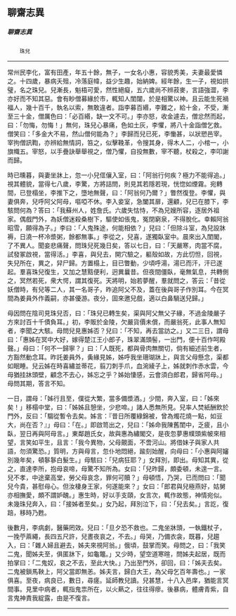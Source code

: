 

## 聊齋志異

##### 聊齋志異
　　`珠兒`

* * *

常州民李化，富有田產，年五十餘，無子，一女名小惠，容貌秀美，夫妻最愛憐之。十四歲，暴病夭殂，冷落庭幃，益少生趣，始納婢。經年餘，生一子，視如拱璧，名之珠兒。兒漸長，魁梧可愛，然性絕癡，五六歲尚不辨菽麥，言語強澀，李亦好而不知其惡。會有眇僧募緣於市，輒知人閨闥，於是相驚以神。且云能生死禍福人，幾十百千，執名以索，無敢違者。詣李募百緡，李難之，給十金，不受，漸至三十金，僧厲色曰：「必百緡，缺一文不可。」李亦怒，收金遽去，僧忿然而起，曰：「勿悔，勿悔！」無何，珠兒心暴痛，色如土灰，李懼，將八十金詣僧乞救。僧笑曰：「多金大不易，然山僧何能為？」李歸而兒已死，李慟甚，以狀愬邑宰。宰拘僧訊鞫，亦辨給無情詞，笞之，似擊鞔革，令搜其身，得木人二，小棺一，小旗幟五。宰怒，以手疊訣舉舉視之，僧乃懼，自投無數，宰不聽，杖殺之，李叩謝而歸。

時已曛暮，與妻坐牀上，忽一小兒㑌儴入室，曰：「阿翁行何疾？極力不能得追。」視其體貌，當得七八歲，李驚，方將詰問，則見其若隱若現，恍惚如煙霧。宛轉間，已登榻坐，李推下之，墮地無聲，曰：「阿翁何乃爾？」瞥然復登。李懼，與妻俱奔，兒呼阿父阿母，嘔啞不休。李入妾室，急闔其扉，還顧，兒已在膝下，李駭問何為？答曰：「我蘇州人，姓詹氏。六歲失怙恃，不為兄嫂所容，逐居外祖家。偶戲門外，為妖僧迷殺桑樹下，驅使如倀鬼，冤閉窮泉，不得脫化。幸賴阿翁昭雪，願得為子。」李曰：「人鬼殊途，何能相依？」兒曰：「但除斗室，為兒設牀褥，日澆一杯冷漿粥，餘都無事。」李從之，兒喜，遂獨臥室中。晨來出入閨閣，了不異人。聞妾悲痛聲，問珠兒死幾日矣，答以七日，曰：「天嚴寒，肉當不腐，試發冢啟視，當得活。」李喜，與兒去，開穴驗之，軀殼如故，方此忉怛，回視，失兒所在，異之，舁尸歸。方置榻上，目已瞥動，少頃呼湯，湯已而汗，汗已遂起。羣喜珠兒復生，又加之慧黠便利，迥異曩昔。但夜間僵臥，毫無氣息，共轉側之，冥然若死，衆大愕，謂其復死。天將明，始若夢醒，羣就問之，答云：「昔從妖僧時，有兒等二人，其一名哥子，昨追阿父不及，蓋在後與哥子作別耳。今在冥間為姜員外作義嗣，亦甚優游。夜分，固來邀兒戲，適以白鼻騧送兒歸。」

母因問在陰司見珠兒否，曰：「珠兒已轉生矣，渠與阿父無父子緣，不過金陵嚴子方來討百十千債負耳。」初，李販於金陵，欠嚴貨價未償，而嚴翁死，此事人無知者，李聞之大駭。母問兒見惠姊否？兒曰：「不知，再去當訪之。」又二三日，謂母曰：「惠姊在冥中大好，嫁得楚江王小郎子，珠翠滿頭髻，一出門，便十百作呵殿聲。」母曰：「何不一歸寧？」曰：「人既死，都與骨肉無關切，倘有細述前生者，方豁然動念耳。昨託姜員外，夤緣見姊，姊呼我坐珊瑚牀上，與言父母懸念，渠都如眠睡。兒云姊在時喜繡並蒂花，翦刀刺手爪，血涴綾子上，姊就刺作赤水雲，今母猶挂牀頭壁，顧念不去心，姊忘之乎？姊始悽感，云會須白郎君，歸省阿母。」母問其期，答言不知。

一日，謂母：「姊行且至，僕從大繁，當多備漿酒。」少間，奔入室，曰：「姊來矣！」移榻中堂，曰：「姊姊且憩坐，少悲啼。」諸人悉無所見。兒率人焚紙酬飲於門外，反曰：「騶從暫令去矣。姊言：『昔日所覆綠錦被，曾為燭花燒一點，如豆大，尚在否？』」母曰：「在。」即啟笥出之，兒曰：「姊命我陳舊閨中，乏疲，且小臥，翌日再與阿母言。」東鄰趙氏女，故與惠為繡閣交，是夜忽夢惠幞頭紫帔來相望，言笑如平生，且言：「我今異物，父母覿面，不啻河山。將借妹子與家人共語，勿須驚恐。」質明，方與母言，忽仆地悶絕，踰刻始醒，向母曰：「小惠與阿嬸別幾年矣，頓鬖鬖白髮生。」母駭曰：「兒病狂耶？」女拜別，即出。母知其異，從之，直達李所，抱母哀啼，母驚不知所為。女曰：「兒昨歸，頗委頓，未遑一言。兒不孝，中途棄高堂，勞父母哀念，罪何可贖？」母頓悟，乃哭，已而問曰：「聞兒今貴，甚慰母心。但汝棲身王家，何遂能來？」女曰：「郎君與兒極燕好，姑舅亦相撫愛，頗不謂妒醜。」惠生時，好以手支頤，女言次，輒作故態，神情宛似。未幾珠兒奔入，曰：「接姊者至矣。」女乃起，拜別泣下，曰：「兒去矣。」言訖，復踣，移時乃甦。

後數月，李病劇，醫藥罔效。兒曰：「旦夕恐不救也。二鬼坐牀頭，一執鐵杖子，一挽苧蔴繩，長四五尺許，兒晝夜哀之，不去。」母哭，乃備衣衾，既暮，兒趨入，曰：「雜人婦且避去，姊夫來視阿翁。」俄頃，鼓掌而笑。母問之，曰：「我笑二鬼，聞姊夫至，俱匿牀下，如龜鼈。」又少時，望空道寒暄，問姊夫起居，既而拍掌曰：「二鬼奴，哀之不去，至此大快。」乃出至門外，卻回，曰：「姊夫去矣。二鬼被鎖馬鞅上，阿父當即無恙。姊夫言，歸白大王，為父母乞百年壽也。」一家俱喜。至夜，病良已，數日，尋瘥。延師教兒讀。兒甚慧，十八入邑庠，猶能言冥間事。見里中病者，輒指鬼祟所在，以火爇之，往往得瘳。後暴病，體膚青紫，自言鬼神責我綻露，由是不復言。

* * *

